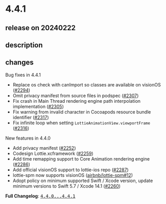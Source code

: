 # 4.4.1

## release on 20240222
## description
## changes
Bug fixes in 4.4.1

* Replace os check with canImport so classes are available on visionOS (<a class="issue-link js-issue-link" data-error-text="Failed to load title" data-id="2096333038" data-permission-text="Title is private" data-url="https://github.com/airbnb/lottie-ios/issues/2294" data-hovercard-type="pull_request" data-hovercard-url="/airbnb/lottie-ios/pull/2294/hovercard" href="https://github.com/airbnb/lottie-ios/pull/2294">#2294</a>)
* Omit privacy manifest from source files in podspec (<a class="issue-link js-issue-link" data-error-text="Failed to load title" data-id="2114087319" data-permission-text="Title is private" data-url="https://github.com/airbnb/lottie-ios/issues/2307" data-hovercard-type="pull_request" data-hovercard-url="/airbnb/lottie-ios/pull/2307/hovercard" href="https://github.com/airbnb/lottie-ios/pull/2307">#2307</a>)
* Fix crash in Main Thread rendering engine path interpolation implementation (<a class="issue-link js-issue-link" data-error-text="Failed to load title" data-id="2111049338" data-permission-text="Title is private" data-url="https://github.com/airbnb/lottie-ios/issues/2305" data-hovercard-type="pull_request" data-hovercard-url="/airbnb/lottie-ios/pull/2305/hovercard" href="https://github.com/airbnb/lottie-ios/pull/2305">#2305</a>)
* Fix warning from invalid character in Cocoapods resource bundle identifier (<a class="issue-link js-issue-link" data-error-text="Failed to load title" data-id="2133310426" data-permission-text="Title is private" data-url="https://github.com/airbnb/lottie-ios/issues/2317" data-hovercard-type="pull_request" data-hovercard-url="/airbnb/lottie-ios/pull/2317/hovercard" href="https://github.com/airbnb/lottie-ios/pull/2317">#2317</a>)
* Fix infinite loop when setting <code>LottieAnimationView.viewportFrame</code> (<a class="issue-link js-issue-link" data-error-text="Failed to load title" data-id="2133306856" data-permission-text="Title is private" data-url="https://github.com/airbnb/lottie-ios/issues/2316" data-hovercard-type="pull_request" data-hovercard-url="/airbnb/lottie-ios/pull/2316/hovercard" href="https://github.com/airbnb/lottie-ios/pull/2316">#2316</a>)

New features in 4.4.0

* Add privacy manifest (<a class="issue-link js-issue-link" data-error-text="Failed to load title" data-id="2033330596" data-permission-text="Title is private" data-url="https://github.com/airbnb/lottie-ios/issues/2252" data-hovercard-type="pull_request" data-hovercard-url="/airbnb/lottie-ios/pull/2252/hovercard" href="https://github.com/airbnb/lottie-ios/pull/2252">#2252</a>)
* Codesign Lottie.xcframework (<a class="issue-link js-issue-link" data-error-text="Failed to load title" data-id="2042311852" data-permission-text="Title is private" data-url="https://github.com/airbnb/lottie-ios/issues/2259" data-hovercard-type="pull_request" data-hovercard-url="/airbnb/lottie-ios/pull/2259/hovercard" href="https://github.com/airbnb/lottie-ios/pull/2259">#2259</a>)
* Add time remapping support to Core Animation rendering engine (<a class="issue-link js-issue-link" data-error-text="Failed to load title" data-id="2073294317" data-permission-text="Title is private" data-url="https://github.com/airbnb/lottie-ios/issues/2286" data-hovercard-type="pull_request" data-hovercard-url="/airbnb/lottie-ios/pull/2286/hovercard" href="https://github.com/airbnb/lottie-ios/pull/2286">#2286</a>)
* Add official visionOS support to lottie-ios repo (<a class="issue-link js-issue-link" data-error-text="Failed to load title" data-id="2075417303" data-permission-text="Title is private" data-url="https://github.com/airbnb/lottie-ios/issues/2287" data-hovercard-type="pull_request" data-hovercard-url="/airbnb/lottie-ios/pull/2287/hovercard" href="https://github.com/airbnb/lottie-ios/pull/2287">#2287</a>)
* lottie-spm now supports visionOS (<a class="issue-link js-issue-link" data-error-text="Failed to load title" data-id="1893481451" data-permission-text="Title is private" data-url="https://github.com/airbnb/lottie-spm/issues/12" data-hovercard-type="pull_request" data-hovercard-url="/airbnb/lottie-spm/pull/12/hovercard" href="https://github.com/airbnb/lottie-spm/pull/12">airbnb/lottie-spm#12</a>)
* Adopt policy on minimum supported Swift / Xcode version, update minimum versions to Swift 5.7 / Xcode 14.1 (<a class="issue-link js-issue-link" data-error-text="Failed to load title" data-id="2042655983" data-permission-text="Title is private" data-url="https://github.com/airbnb/lottie-ios/issues/2260" data-hovercard-type="pull_request" data-hovercard-url="/airbnb/lottie-ios/pull/2260/hovercard" href="https://github.com/airbnb/lottie-ios/pull/2260">#2260</a>)

<strong>Full Changelog</strong>: <a class="commit-link" href="https://github.com/airbnb/lottie-ios/compare/4.4.0...4.4.1"><tt>4.4.0...4.4.1</tt></a>

